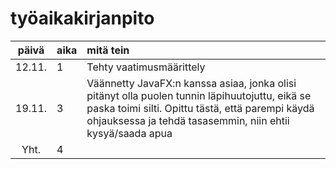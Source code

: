 # työaikakirjanpito

| päivä | aika | mitä tein  |
| :----:|:-----| :-----|
|12.11. | 1    |Tehty vaatimusmäärittely|
|19.11. | 3    |Väännetty JavaFX:n kanssa asiaa, jonka olisi pitänyt olla puolen tunnin läpihuutojuttu, eikä se paska toimi silti. Opittu tästä, että parempi käydä ohjauksessa ja tehdä tasasemmin, niin ehtii kysyä/saada apua|
|Yht.   | 4    | |
